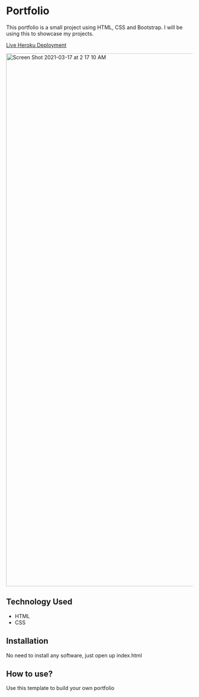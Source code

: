 # Portfolio

This portfolio is a small project using HTML, CSS and Bootstrap. I will be using this to showcase my projects.

[Live Heroku Deployment](https://portfolio-anand21.herokuapp.com)

<img width="1440" alt="Screen Shot 2021-03-17 at 2 17 10 AM" src="https://user-images.githubusercontent.com/79599818/111429548-20182800-86c7-11eb-94b3-a157fadaa16c.png">


## Technology Used

* HTML
* CSS

## Installation

No need to install any software, just open up index.html

## How to use?

Use this template to build your own portfolio



